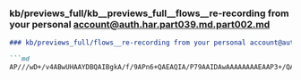 ### kb/previews_full/kb__previews_full__flows__re-recording from your personal account@auth.har.part039.md.part002.md

```md
### kb/previews_full/flows__re-recording from your personal account@auth.har.part039.md (part 002)

```md
AP///wD+/v4ABwUHAAYDBQAIBgkA/f/9APn6+QAEAQIA/P79AAIDAwAAAAAAAAEAAP3+/QAAAAAABg
```

```

```
